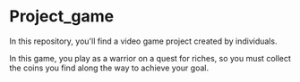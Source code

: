 # Project_game
In this repository, you'll find a video game project created by individuals.

In this game, you play as a warrior on a quest for riches, so you must collect the coins you find along the way to achieve your goal.
